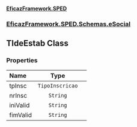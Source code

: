 #### [EficazFramework.SPED](EficazFrameworkSPED.md 'EficazFramework SPED')
### [EficazFramework.SPED.Schemas.eSocial](EficazFramework.SPED.Schemas.eSocial.md 'EficazFramework.SPED.Schemas.eSocial')

## TIdeEstab Class
### Properties

| Name | Type | |
| :--- | :---: | :--- |
| tpInsc | `TipoInscricao` |  |
| nrInsc | `String` |  |
| iniValid | `String` |  |
| fimValid | `String` |  |
